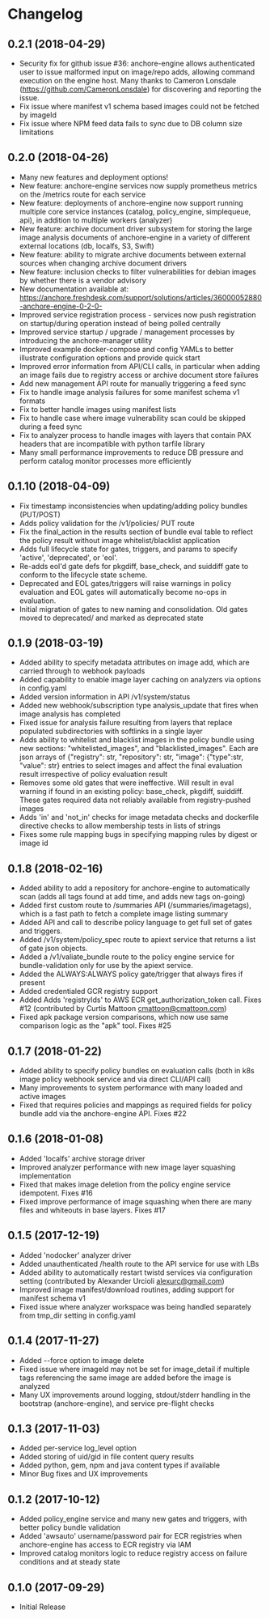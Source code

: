 # Changelog

## 0.2.1 (2018-04-29)

+ Security fix for github issue #36: anchore-engine allows authenticated user to issue malformed input on image/repo adds, allowing command execution on the engine host.  Many thanks to Cameron Lonsdale (https://github.com/CameronLonsdale) for discovering and reporting the issue.
+ Fix issue where manifest v1 schema based images could not be fetched by imageId
+ Fix issue where NPM feed data fails to sync due to DB column size limitations

## 0.2.0 (2018-04-26)

+ Many new features and deployment options!
+ New feature: anchore-engine services now supply prometheus metrics on the /metrics route for each service
+ New feature: deployments of anchore-engine now support running multiple core service instances (catalog, policy_engine, simplequeue, api), in addition to multiple workers (analyzer)
+ New feature: archive document driver subsystem for storing the large image analysis documents of anchore-engine in a variety of different external locations (db, localfs, S3, Swift)
+ New feature: ability to migrate archive documents between external sources when changing archive document drivers
+ New feature: inclusion checks to filter vulnerabilities for debian images by whether there is a vendor advisory
+ New documentation available at: https://anchore.freshdesk.com/support/solutions/articles/36000052880-anchore-engine-0-2-0-
+ Improved service registration process - services now push registration on startup/during operation instead of being polled centrally
+ Improved service startup / upgrade / management processes by introducing the anchore-manager utility
+ Improved example docker-compose and config YAMLs to better illustrate configuration options and provide quick start
+ Improved error information from API/CLI calls, in particular when adding an image fails due to registry access or archive document store failures
+ Add new management API route for manually triggering a feed sync
+ Fix to handle image analysis failures for some manifest schema v1 formats
+ Fix to better handle images using manifest lists
+ Fix to handle case where image vulnerability scan could be skipped during a feed sync
+ Fix to analyzer process to handle images with layers that contain PAX headers that are incompatible with python tarfile library
+ Many small performance improvements to reduce DB pressure and perform catalog monitor processes more efficiently

## 0.1.10 (2018-04-09)

+ Fix timestamp inconsistencies when updating/adding policy bundles (PUT/POST)
+ Adds policy validation for the /v1/policies/<id> PUT route
+ Fix the final_action in the results section of bundle eval table to reflect the policy result without image whitelist/blacklist application
+ Adds full lifecycle state for gates, triggers, and params to specify 'active', 'deprecated', or 'eol'.
+ Re-adds eol'd gate defs for pkgdiff, base_check, and suiddiff gate to conform to the lifecycle state scheme.
+ Deprecated and EOL gates/triggers will raise warnings in policy evaluation and EOL gates will automatically become no-ops in evaluation.
+ Initial migration of gates to new naming and consolidation. Old gates moved to deprecated/ and marked as deprecated state

## 0.1.9 (2018-03-19)

+ Added ability to specify metadata attributes on image add, which are carried through to webhook payloads
+ Added capability to enable image layer caching on analyzers via options in config.yaml
+ Added version information in API /v1/system/status
+ Added new webhook/subscription type analysis_update that fires when image analysis has completed
+ Fixed issue for analysis failure resulting from layers that replace populated subdirectories with softlinks in a single layer
+ Adds ability to whitelist and blacklist images in the policy bundle using new sections: "whitelisted_images", and "blacklisted_images". Each are json arrays of {"registry": str, "repository": str, "image": {"type":str, "value": str} entries to select images and affect the final evaluation result irrespective of policy evaluation result
+ Removes some old gates that were ineffective. Will result in eval warning if found in an existing policy: base_check, pkgdiff, suiddiff. These gates required data not reliably available from registry-pushed images
+ Adds 'in' and 'not_in' checks for image metadata checks and dockerfile directive checks to allow membership tests in lists of strings
+ Fixes some rule mapping bugs in specifying mapping rules by digest or image id

## 0.1.8 (2018-02-16)

+ Added ability to add a repository for anchore-engine to automatically scan (adds all tags found at add time, and adds new tags on-going)
+ Added first custom route to /summaries API (/summaries/imagetags), which is a fast path to fetch a complete image listing summary
+ Added API and call to describe policy language to get full set of gates and triggers.
+ Added /v1/system/policy_spec route to apiext service that returns a list of gate json objects.
+ Added a /v1/valiate_bundle route to the policy engine service for bundle-validation only for use by the apiext service.
+ Added the ALWAYS:ALWAYS policy gate/trigger that always fires if present
+ Added credentialed GCR registry support
+ Added Adds 'registryIds' to AWS ECR get_authorization_token call. Fixes #12 (contributed by Curtis Mattoon <cmattoon@cmattoon.com>)
+ Fixed apk package version comparisons, which now use same comparison logic as the "apk" tool. Fixes #25

## 0.1.7 (2018-01-22)

+ Added ability to specify policy bundles on evaluation calls (both in k8s image policy webhook service and via direct CLI/API call)
+ Many improvements to system performance with many loaded and active images
+ Fixed that requires policies and mappings as required fields for policy bundle add via the anchore-engine API. Fixes #22

## 0.1.6 (2018-01-08)

+ Added 'localfs' archive storage driver
+ Improved analyzer performance with new image layer squashing implementation
+ Fixed that makes image deletion from the policy engine service idempotent. Fixes #16
+ Fixed improve performance of image squashing when there are many files and whiteouts in base layers. Fixes #17

## 0.1.5 (2017-12-19)

+ Added 'nodocker' analyzer driver
+ Added unauthenticated /health route to the API service for use with LBs
+ Added ability to automatically restart twistd services via configuration setting (contributed by Alexander Urcioli alexurc@gmail.com)
+ Improved image manifest/download routines, adding support for manifest schema v1
+ Fixed issue where analyzer workspace was being handled separately from tmp_dir setting in config.yaml

## 0.1.4 (2017-11-27)

+ Added --force option to image delete
+ Fixed issue where imageId may not be set for image_detail if multiple tags referencing the same image are added before the image is analyzed
+ Many UX improvements around logging, stdout/stderr handling in the bootstrap (anchore-engine), and service pre-flight checks

## 0.1.3 (2017-11-03)

+ Added per-service log_level option
+ Added storing of uid/gid in file content query results
+ Added python, gem, npm and java content types if available
+ Minor Bug fixes and UX improvements

## 0.1.2 (2017-10-12)

+ Added policy_engine service and many new gates and triggers, with better policy bundle validation
+ Added 'awsauto' username/password pair for ECR registries when anchore-engine has access to ECR registry via IAM
+ Improved catalog monitors logic to reduce registry access on failure conditions and at steady state

## 0.1.0 (2017-09-29)

+ Initial Release

